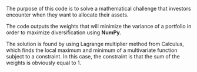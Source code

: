 The purpose of this code is to solve a mathematical challenge that investors encounter when they want to allocate their assets. 

The code outputs the weights that will minimize the variance of a portfolio in order to maximize diversification using **NumPy**. 

The solution is found by using Lagrange multiplier method from Calculus, which finds the local maximum and minimum of a multivariate function
subject to a constraint. In this case, the constraint is that the sum of the weights is obviously equal to 1.


